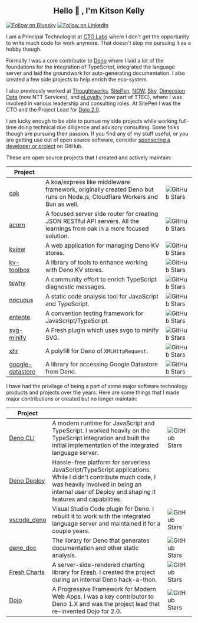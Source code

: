 <h2 align="center"> Hello 👋 , I'm Kitson Kelly <br/></h2>

[![Follow on Bluesky](https://img.shields.io/badge/Follow-Bluesky-3B82F6.svg)](https://bsky.app/profile/kitsonkelly.com)
[![Follow on LinkedIn](https://img.shields.io/badge/Follow-LinkedIn-0072b1.svg)](https://www.linkedin.com/in/kitsonkelly/)

I am a Principal Technologist at [CTO Labs](https://www.ctolabs.com.au/) where I
don't get the opportunity to write much code for work anymore. That doesn't stop
me pursuing it as a hobby though.

Formally I was a core contributor to [Deno](https://deno.com/) where I laid a
lot of the foundations for the integration of TypeScript, integrated the
language server and laid the groundwork for auto-generating documentation. I
also created a few side projects to help enrich the eco-system.

I also previously worked at [Thoughtworks](https://thoughtworks.com),
[SitePen](https://www.sitepen.com/), [NOW](https://www.nowtv.com/),
[Sky](https://sky.com/), [Dimension Data](https://services.global.ntt/) (now NTT
Services), and [eLoyalty](https://www.ttec.com/) (now part of TTEC), where I was
involved in various leadership and consulting roles. At SitePen I was the CTO
and the Project Lead for [Dojo 2.0](https://dojo.io/).

I am lucky enough to be able to pursue my side projects while working full-time
doing technical due diligence and advisory consulting. Some folks though are
pursuing their passion. If you find any of my stuff useful, or you are getting
use out of open source software, consider
[sponsoring a developer or project](https://github.com/sponsors/) on GitHub.

These are open source projects that I created and actively maintain:

| Project                                                         |                                                                                                                            |                                                                               |
| --------------------------------------------------------------- | -------------------------------------------------------------------------------------------------------------------------- | ----------------------------------------------------------------------------- |
| [oak](https://github.com/oakserver/oak)                         | A koa/express like middleware framework, originally created Deno but runs on Node.js, Cloudflare Workers and Bun as well.  | ![GitHub Stars](https://img.shields.io/github/stars/oakserver/oak)            |
| [acorn](https://github.com/oakserver/acorn)                     | A focused server side router for creating JSON RESTful API servers. All the learnings from oak in a more focused solution. | ![GitHub Stars](https://img.shields.io/github/stars/oakserver/acorn)          |
| [kview](https://github.com/kitsonk/kview)                       | A web application for managing Deno KV stores.                                                                             | ![GitHub Stars](https://img.shields.io/github/stars/kitsonk/kview)            |
| [kv-toolbox](https://github.com/kitsonk/kv-toolbox)             | A library of tools to enhance working with Deno KV stores.                                                                 | ![GitHub Stars](https://img.shields.io/github/stars/kitsonk/kv-toolbox)       |
| [tswhy](https://github.com/ts-why/tswhy)                        | A community effort to enrich TypeScript diagnostic messages.                                                               | ![GitHub Stars](https://img.shields.io/github/stars/ts-why/tswhy)             |
| [nocuous](https://github.com/h-o-t/nocuous)                     | A static code analysis tool for JavaScript and TypeScript.                                                                 | ![GitHub Stars](https://img.shields.io/github/stars/h-o-t/nocuous)            |
| [entente](https://github.com/h-o-t/entente)                     | A convention testing framework for JavaScript/TypeScript.                                                                  | ![GitHub Stars](https://img.shields.io/github/stars/h-o-t/entente)            |
| [svg-minify](https://github.com/kitsonk/svg-minify)             | A Fresh plugin which uses svgo to minify SVG.                                                                              | ![GitHub Stars](https://img.shields.io/github/stars/kitsonk/svg-minify)       |
| [xhr](https://github.com/kitsonk/xhr)                           | A polyfill for Deno of `XMLHttpRequest`.                                                                                   | ![GitHub Stars](https://img.shields.io/github/stars/kitsonk/xhr)              |
| [google-datastore](https://github.com/kitsonk/google-datastore) | A library for accessing Google Datastore from Deno.                                                                        | ![GitHub Stars](https://img.shields.io/github/stars/kitsonk/google-datastore) |

I have had the privilage of being a part of some major software technology
products and projects over the years. Here are some things that I made major
contributions or created but no longer maintain:

| Project                                                  |                                                                                                                                                                                                                   |                                                                            |
| -------------------------------------------------------- | ----------------------------------------------------------------------------------------------------------------------------------------------------------------------------------------------------------------- | -------------------------------------------------------------------------- |
| [Deno CLI](http://github.com/denoland/deno)              | A modern runtime for JavaScript and TypeScript. I worked heavily on the TypeScript integration and built the initial implementation of the integrated language server.                                            | ![GitHub Stars](https://img.shields.io/github/stars/denoland/deno)         |
| [Deno Deploy](https://deno.com/deploy)                   | Hassle-free platform for serverless JavaScript/TypeScript applications. While I didn't contribute much code, I was heavily involved in being an internal user of Deploy and shaping it features and capabilities. |                                                                            |
| [vscode_deno](https://github.com/denoland/vscode_deno/)  | Visual Studio Code plugin for Deno. I rebuilt it to work with the integrated language server and maintained it for a couple years.                                                                                | ![GitHub Stars](https://img.shields.io/github/stars/denoland/vscode_deno)  |
| [deno_doc](https://github.com/denoland/deno_doc)         | The library for Deno that generates documentation and other static analysis.                                                                                                                                      | ![GitHub Stars](https://img.shields.io/github/stars/denoland/deno_doc)     |
| [Fresh Charts](https://github.com/denoland/fresh_charts) | A server-side-rendered charting library for [Fresh](https://fresh.deno.dev). I created the project during an internal Deno hack-a-thon.                                                                           | ![GitHub Stars](https://img.shields.io/github/stars/denoland/fresh_charts) |
| [Dojo](https://dojo.io)                                  | A Progressive Framework for Modern Web Apps. I was a key contributor to Deno 1.X and was the project lead that re-invented Dojo for 2.0.                                                                          | ![GitHub Stars](https://img.shields.io/github/stars/dojo/framework)        |

